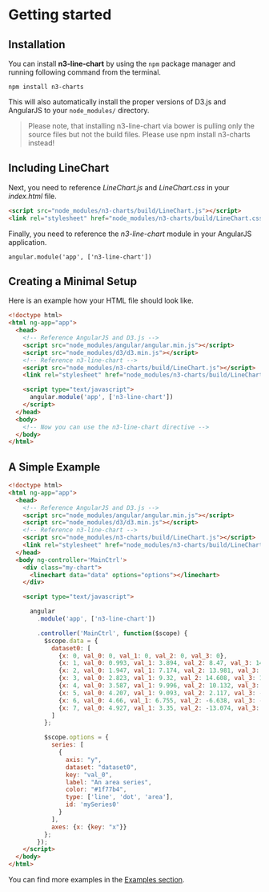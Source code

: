 # Getting started

## Installation

You can install **n3-line-chart** by using the `npm` package manager and running following command from the terminal.

`npm install n3-charts`

This will also automatically install the proper versions of D3.js and AngularJS to your `node_modules/` directory.

> Please note, that installing n3-line-chart via bower is pulling only the source files but not the build files. Please use npm install n3-charts instead!

## Including LineChart

Next, you need to reference *LineChart.js* and *LineChart.css* in your *index.html* file.

```html
<script src="node_modules/n3-charts/build/LineChart.js"></script>
<link rel="stylesheet" href="node_modules/n3-charts/build/LineChart.css">
```

Finally, you need to reference the *n3-line-chart* module in your AngularJS application.

`angular.module('app', ['n3-line-chart'])`

## Creating a Minimal Setup

Here is an example how your HTML file should look like.

```html
<!doctype html>
<html ng-app="app">
  <head>
    <!-- Reference AngularJS and D3.js -->
    <script src="node_modules/angular/angular.min.js"></script>
    <script src="node_modules/d3/d3.min.js"></script>
    <!-- Reference n3-line-chart -->
    <script src="node_modules/n3-charts/build/LineChart.js"></script>
    <link rel="stylesheet" href="node_modules/n3-charts/build/LineChart.css">

    <script type="text/javascript">
      angular.module('app', ['n3-line-chart'])
    </script>
  </head>
  <body>
    <!-- Now you can use the n3-line-chart directive -->
  </body>
</html>
```

## A Simple Example

```html
<!doctype html>
<html ng-app="app">
  <head>
    <!-- Reference AngularJS and D3.js -->
    <script src="node_modules/angular/angular.min.js"></script>
    <script src="node_modules/d3/d3.min.js"></script>
    <!-- Reference n3-line-chart -->
    <script src="node_modules/n3-charts/build/LineChart.js"></script>
    <link rel="stylesheet" href="node_modules/n3-charts/build/LineChart.css">
  </head>
  <body ng-controller='MainCtrl'>
    <div class="my-chart">
      <linechart data="data" options="options"></linechart>
    </div>

    <script type="text/javascript">

      angular
        .module('app', ['n3-line-chart'])

        .controller('MainCtrl', function($scope) {
          $scope.data = {
            dataset0: [
              {x: 0, val_0: 0, val_1: 0, val_2: 0, val_3: 0},
              {x: 1, val_0: 0.993, val_1: 3.894, val_2: 8.47, val_3: 14.347},
              {x: 2, val_0: 1.947, val_1: 7.174, val_2: 13.981, val_3: 19.991},
              {x: 3, val_0: 2.823, val_1: 9.32, val_2: 14.608, val_3: 13.509},
              {x: 4, val_0: 3.587, val_1: 9.996, val_2: 10.132, val_3: -1.167},
              {x: 5, val_0: 4.207, val_1: 9.093, val_2: 2.117, val_3: -15.136},
              {x: 6, val_0: 4.66, val_1: 6.755, val_2: -6.638, val_3: -19.923},
              {x: 7, val_0: 4.927, val_1: 3.35, val_2: -13.074, val_3: -12.625}
            ]
          };

          $scope.options = {
            series: [
              {
                axis: "y",
                dataset: "dataset0",
                key: "val_0",
                label: "An area series",
                color: "#1f77b4",
                type: ['line', 'dot', 'area'],
                id: 'mySeries0'
              }
            ],
            axes: {x: {key: "x"}}
          };
        });
    </script>
  </body>
</html>
```

You can find more examples in the [Examples section](http://n3-charts.github.io/line-chart/#/examples).